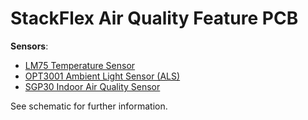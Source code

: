 # StackFlex Air Quality Feature PCB

**Sensors**:

- [LM75 Temperature Sensor](https://www.analog.com/media/en/technical-documentation/data-sheets/lm75.pdf)
- [OPT3001 Ambient Light Sensor (ALS)](https://www.ti.com/lit/ds/symlink/opt3001.pdf?ts=1736604398451)
- [SGP30 Indoor Air Quality Sensor](https://sensirion.com/media/documents/984E0DD5/61644B8B/Sensirion_Gas_Sensors_Datasheet_SGP30.pdf)



See schematic for further information.